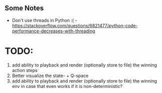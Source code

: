 ## Some Notes
* Don't use threads in Python :( - https://stackoverflow.com/questions/6821477/python-code-performance-decreases-with-threading


# TODO:
1. add ability to playback and render (optionally store to file) the winning action steps
1. Better visualize the state- + Q-space
1. add ability to playback and render (optionally store to file) the winning env in case that even works if it is non-deterministic?